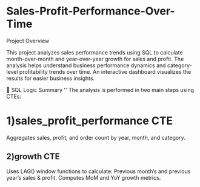 # Sales-Profit-Performance-Over-Time
Project Overview

This project analyzes sales performance trends using SQL to calculate month-over-month and year-over-year growth for sales and profit. The analysis helps understand business performance dynamics and category-level profitability trends over time.
An interactive dashboard visualizes the results for easier business insights.

🧮 SQL Logic Summary
'' The analysis is performed in two main steps using CTEs:
# 1)sales_profit_performance CTE
Aggregates sales, profit, and order count by year, month, and category.

## 2)growth CTE
Uses LAG() window functions to calculate:
Previous month’s and previous year’s sales & profit.
Computes MoM and YoY growth metrics. 
